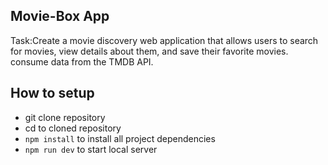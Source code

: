 ## Movie-Box App

Task:Create a movie discovery web application that allows users to search for movies, view details about them, and save their favorite movies. consume data from the TMDB API.

## How to setup

- git clone repository
- cd to cloned repository
- `npm install` to install all project dependencies
- `npm run dev` to start local server
